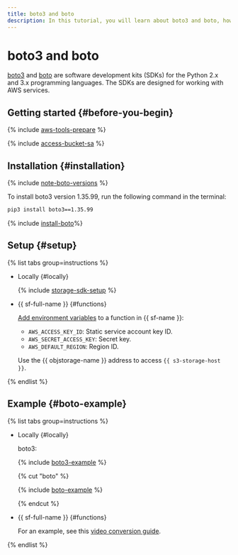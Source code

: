 ```yaml
---
title: boto3 and boto
description: In this tutorial, you will learn about boto3 and boto, how to install and configure them, and will see some examples of operations.
---
```


# boto3 and boto


[boto3](https://github.com/boto/boto3) and [boto](https://github.com/boto/boto) are software development kits (SDKs) for the Python 2.x and 3.x programming languages. The SDKs are designed for working with AWS services.


## Getting started {#before-you-begin}

{% include [aws-tools-prepare](../../_includes/aws-tools/aws-tools-prepare.md) %}

{% include [access-bucket-sa](../../_includes/storage/access-bucket-sa.md) %}

## Installation {#installation}

{% include [note-boto-versions](../../_includes/aws-tools/note-boto-versions.md) %}

To install boto3 version 1.35.99, run the following command in the terminal:

```bash
pip3 install boto3==1.35.99
```

{% include [install-boto](../../_includes/aws-tools/install-boto.md)%}

## Setup {#setup}

{% list tabs group=instructions %}

- Locally {#locally}

  {% include [storage-sdk-setup](../_includes_service/storage-sdk-setup-storage-url.md) %}

- {{ sf-full-name }} {#functions}
  
  [Add environment variables](../../functions/operations/function/version-manage#version-env) to a function in {{ sf-name }}:

  * `AWS_ACCESS_KEY_ID`: Static service account key ID.
  * `AWS_SECRET_ACCESS_KEY`: Secret key.
  * `AWS_DEFAULT_REGION`: Region ID.

  Use the {{ objstorage-name }} address to access `{{ s3-storage-host }}`.

{% endlist %}


## Example {#boto-example}


{% list tabs group=instructions %}

- Locally {#locally}
  
  boto3: 

  {% include [boto3-example](../../_includes/storage/boto3-example.md) %}

  {% cut "boto" %}

  {% include [boto-example](../../_includes/storage/boto-example.md) %}

  {% endcut %}

- {{ sf-full-name }} {#functions}

  For an example, see this [video conversion guide](../tutorials/video-converting-queue.md).

{% endlist %}

